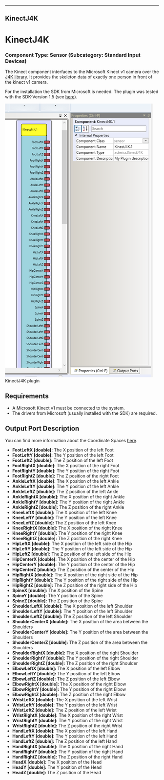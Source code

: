   
---
KinectJ4K
---

# KinectJ4K

### Component Type: Sensor (Subcategory: Standard Input Devices)

The Kinect component interfaces to the Microsoft Kinect v1 camera over the [J4K library](http://research.dwi.ufl.edu/ufdw/j4k/J4KSDK.php). It provides the skeleton data of exactly one person in front of the kinect v1 camera.

For the installation the SDK from Microsoft is needed. The plugin was tested with the SDK-Version 1.5 (see [here](http://www.microsoft.com/en-us/download/details.aspx?id=29866)).

![Screenshot: KinectJ4K plugin](img/KinectJ4K.png "Screenshot: KinectJ4K plugin")  
KinectJ4K plugin

## Requirements

*   A Microsoft Kinect v1 must be connected to the system.
*   The drivers from Microsoft (usually installed with the SDK) are required.

## Output Port Description

You can find more information about the Coordinate Spaces [here](http://www.microsoft.com/en-us/download/details.aspx?id=29866).

*   **FootLeftX \[double\]:** The X position of the left Foot
*   **FootLeftY \[double\]:** The Y position of the left Foot
*   **FootLeftZ \[double\]:** The Z position of the left Foot
*   **FootRightX \[double\]:** The X position of the right Foot
*   **FootRightY \[double\]:** The Y position of the right Foot
*   **FootRightZ \[double\]:** The Z position of the right Foot
*   **AnkleLeftX \[double\]:** The X position of the left Ankle
*   **AnkleLeftY \[double\]:** The Y position of the left Ankle
*   **AnkleLeftZ \[double\]:** The Z position of the left Ankle
*   **AnkleRightX \[double\]:** The X position of the right Ankle
*   **AnkleRightY \[double\]:** The Y position of the right Ankle
*   **AnkleRightZ \[double\]:** The Z position of the right Ankle
*   **KneeLeftX \[double\]:** The X position of the left Knee
*   **KneeLeftY \[double\]:** The Y position of the left Knee
*   **KneeLeftZ \[double\]:** The Z position of the left Knee
*   **KneeRightX \[double\]:** The X position of the right Knee
*   **KneeRightY \[double\]:** The Y position of the right Knee
*   **KneeRightZ \[double\]:** The Z position of the right Knee
*   **HipLeftX \[double\]:** The X position of the left side of the Hip
*   **HipLeftY \[double\]:** The Y position of the left side of the Hip
*   **HipLeftZ \[double\]:** The Z position of the left side of the Hip
*   **HipCenterX \[double\]:** The X position of the center of the Hip
*   **HipCenterY \[double\]:** The Y position of the center of the Hip
*   **HipCenterZ \[double\]:** The Z position of the center of the Hip
*   **HipRightX \[double\]:** The X position of the right side of the Hip
*   **HipRightY \[double\]:** The Y position of the right side of the Hip
*   **HipRightZ \[double\]:** The Z position of the right side of the Hip
*   **SpineX \[double\]:** The X position of the Spine
*   **SpineY \[double\]:** The Y position of the Spine
*   **SpineZ \[double\]:** The Z position of the Spine
*   **ShoulderLeftX \[double\]:** The X position of the left Shoulder
*   **ShoulderLeftY \[double\]:** The Y position of the left Shoulder
*   **ShoulderLeftZ \[double\]:** The Z position of the left Shoulder
*   **ShoulderCenterX \[double\]:** The X position of the area between the Shoulders
*   **ShoulderCenterY \[double\]:** The Y position of the area between the Shoulders
*   **ShoulderCenterZ \[double\]:** The Z position of the area between the Shoulders
*   **ShoulderRightX \[double\]:** The X position of the right Shoulder
*   **ShoulderRightY \[double\]:** The Y position of the right Shoulder
*   **ShoulderRightZ \[double\]:** The Z position of the right Shoulder
*   **ElbowLeftX \[double\]:** The X position of the left Elbow
*   **ElbowLeftY \[double\]:** The Y position of the left Elbow
*   **ElbowLeftZ \[double\]:** The Z position of the left Elbow
*   **ElbowRightX \[double\]:** The X position of the right Elbow
*   **ElbowRightY \[double\]:** The Y position of the right Elbow
*   **ElbowRightZ \[double\]:** The Z position of the right Elbow
*   **WristLeftX \[double\]:** The X position of the left Wrist
*   **WristLeftY \[double\]:** The Y position of the left Wrist
*   **WristLeftZ \[double\]:** The Z position of the left Wrist
*   **WristRightX \[double\]:** The X position of the right Wrist
*   **WristRightY \[double\]:** The Y position of the right Wrist
*   **WristRightZ \[double\]:** The Z position of the right Wrist
*   **HandLeftX \[double\]:** The X position of the left Hand
*   **HandLeftY \[double\]:** The Y position of the left Hand
*   **HandLeftZ \[double\]:** The Z position of the left Hand
*   **HandRightX \[double\]:** The X position of the right Hand
*   **HandRightY \[double\]:** The Y position of the right Hand
*   **HandRightZ \[double\]:** The Z position of the right Hand
*   **HeadX \[double\]:** The X position of the Head
*   **HeadY \[double\]:** The Y position of the Head
*   **HeadZ \[double\]:** The Z position of the Head